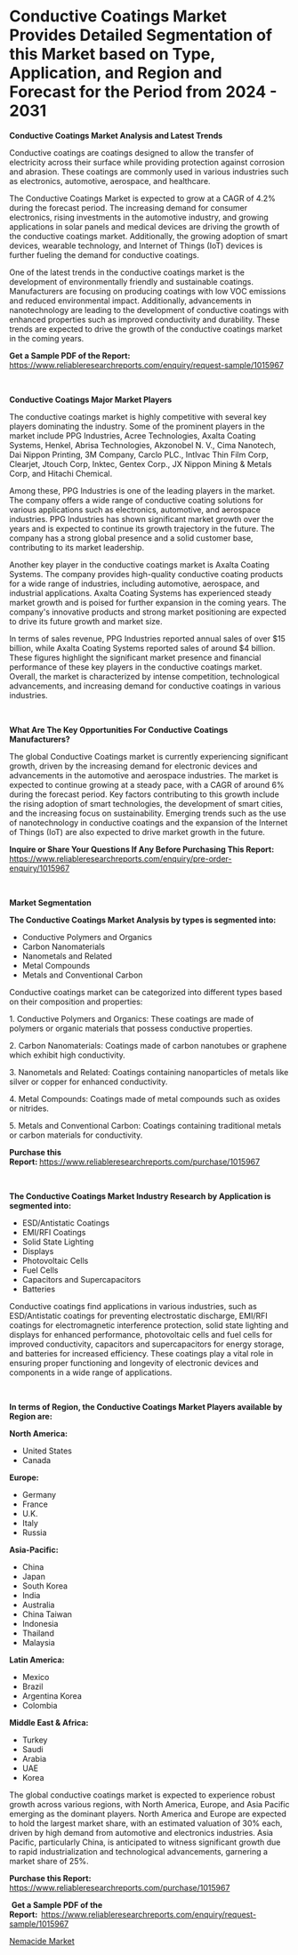 <p><h1>Conductive Coatings Market Provides Detailed Segmentation of this Market based on Type, Application, and Region and Forecast for the Period from 2024 - 2031</h1></p><p><strong>Conductive Coatings Market Analysis and Latest Trends</strong></p>
<p><p>Conductive coatings are coatings designed to allow the transfer of electricity across their surface while providing protection against corrosion and abrasion. These coatings are commonly used in various industries such as electronics, automotive, aerospace, and healthcare.</p><p>The Conductive Coatings Market is expected to grow at a CAGR of 4.2% during the forecast period. The increasing demand for consumer electronics, rising investments in the automotive industry, and growing applications in solar panels and medical devices are driving the growth of the conductive coatings market. Additionally, the growing adoption of smart devices, wearable technology, and Internet of Things (IoT) devices is further fueling the demand for conductive coatings.</p><p>One of the latest trends in the conductive coatings market is the development of environmentally friendly and sustainable coatings. Manufacturers are focusing on producing coatings with low VOC emissions and reduced environmental impact. Additionally, advancements in nanotechnology are leading to the development of conductive coatings with enhanced properties such as improved conductivity and durability. These trends are expected to drive the growth of the conductive coatings market in the coming years.</p></p>
<p><strong>Get a Sample PDF of the Report:&nbsp;</strong> <a href="https://www.reliableresearchreports.com/enquiry/request-sample/1015967">https://www.reliableresearchreports.com/enquiry/request-sample/1015967</a></p>
<p>&nbsp;</p>
<p><strong>Conductive Coatings Major Market Players</strong></p>
<p><p>The conductive coatings market is highly competitive with several key players dominating the industry. Some of the prominent players in the market include PPG Industries, Acree Technologies, Axalta Coating Systems, Henkel, Abrisa Technologies, Akzonobel N. V., Cima Nanotech, Dai Nippon Printing, 3M Company, Carclo PLC., Intlvac Thin Film Corp, Clearjet, Jtouch Corp, Inktec, Gentex Corp., JX Nippon Mining & Metals Corp, and Hitachi Chemical.</p><p>Among these, PPG Industries is one of the leading players in the market. The company offers a wide range of conductive coating solutions for various applications such as electronics, automotive, and aerospace industries. PPG Industries has shown significant market growth over the years and is expected to continue its growth trajectory in the future. The company has a strong global presence and a solid customer base, contributing to its market leadership.</p><p>Another key player in the conductive coatings market is Axalta Coating Systems. The company provides high-quality conductive coating products for a wide range of industries, including automotive, aerospace, and industrial applications. Axalta Coating Systems has experienced steady market growth and is poised for further expansion in the coming years. The company's innovative products and strong market positioning are expected to drive its future growth and market size.</p><p>In terms of sales revenue, PPG Industries reported annual sales of over $15 billion, while Axalta Coating Systems reported sales of around $4 billion. These figures highlight the significant market presence and financial performance of these key players in the conductive coatings market. Overall, the market is characterized by intense competition, technological advancements, and increasing demand for conductive coatings in various industries.</p></p>
<p>&nbsp;</p>
<p><strong>What Are The Key Opportunities For Conductive Coatings Manufacturers?</strong></p>
<p><p>The global Conductive Coatings market is currently experiencing significant growth, driven by the increasing demand for electronic devices and advancements in the automotive and aerospace industries. The market is expected to continue growing at a steady pace, with a CAGR of around 6% during the forecast period. Key factors contributing to this growth include the rising adoption of smart technologies, the development of smart cities, and the increasing focus on sustainability. Emerging trends such as the use of nanotechnology in conductive coatings and the expansion of the Internet of Things (IoT) are also expected to drive market growth in the future.</p></p>
<p><strong>Inquire or Share Your Questions If Any Before Purchasing This Report:</strong> <a href="https://www.reliableresearchreports.com/enquiry/pre-order-enquiry/1015967">https://www.reliableresearchreports.com/enquiry/pre-order-enquiry/1015967</a></p>
<p>&nbsp;</p>
<p><strong>Market Segmentation</strong></p>
<p><strong>The Conductive Coatings Market Analysis by types is segmented into:</strong></p>
<p><ul><li>Conductive Polymers and Organics</li><li>Carbon Nanomaterials</li><li>Nanometals and Related</li><li>Metal Compounds</li><li>Metals and Conventional Carbon</li></ul></p>
<p><p>Conductive coatings market can be categorized into different types based on their composition and properties:</p><p>1. Conductive Polymers and Organics: These coatings are made of polymers or organic materials that possess conductive properties.</p><p>2. Carbon Nanomaterials: Coatings made of carbon nanotubes or graphene which exhibit high conductivity.</p><p>3. Nanometals and Related: Coatings containing nanoparticles of metals like silver or copper for enhanced conductivity.</p><p>4. Metal Compounds: Coatings made of metal compounds such as oxides or nitrides.</p><p>5. Metals and Conventional Carbon: Coatings containing traditional metals or carbon materials for conductivity.</p></p>
<p><strong>Purchase this Report:&nbsp;</strong><a href="https://www.reliableresearchreports.com/purchase/1015967">https://www.reliableresearchreports.com/purchase/1015967</a></p>
<p>&nbsp;</p>
<p><strong>The Conductive Coatings Market Industry Research by Application is segmented into:</strong></p>
<p><ul><li>ESD/Antistatic Coatings</li><li>EMI/RFI Coatings</li><li>Solid State Lighting</li><li>Displays</li><li>Photovoltaic Cells</li><li>Fuel Cells</li><li>Capacitors and Supercapacitors</li><li>Batteries</li></ul></p>
<p><p>Conductive coatings find applications in various industries, such as ESD/Antistatic coatings for preventing electrostatic discharge, EMI/RFI coatings for electromagnetic interference protection, solid state lighting and displays for enhanced performance, photovoltaic cells and fuel cells for improved conductivity, capacitors and supercapacitors for energy storage, and batteries for increased efficiency. These coatings play a vital role in ensuring proper functioning and longevity of electronic devices and components in a wide range of applications.</p></p>
<p>&nbsp;</p>
<p><strong>In terms of Region, the Conductive Coatings Market Players available by Region are:</strong></p>
<p>
    <p> <strong> North America: </strong>
        <ul>
            <li>United States</li>
            <li>Canada</li>
        </ul>
        </p> 
    <p> <strong> Europe: </strong>
        <ul>
            <li>Germany</li>
            <li>France</li>
            <li>U.K.</li>
            <li>Italy</li>
            <li>Russia</li>
        </ul>
        </p> 
    <p> <strong> Asia-Pacific: </strong>
        <ul>
            <li>China</li>
            <li>Japan</li>
            <li>South Korea</li>
            <li>India</li>
            <li>Australia</li>
            <li>China Taiwan</li>
            <li>Indonesia</li>
            <li>Thailand</li>
            <li>Malaysia</li>
        </ul>
        </p> 
    <p> <strong> Latin America: </strong>
        <ul>
            <li>Mexico</li>
            <li>Brazil</li>
            <li>Argentina Korea</li>
            <li>Colombia</li>
        </ul>
        </p> 
    <p> <strong> Middle East & Africa: </strong>
        <ul>
            <li>Turkey</li>
            <li>Saudi</li>
            <li>Arabia</li>
            <li>UAE</li>
            <li>Korea</li>
        </ul>
    </p>
    </p>
<p><p>The global conductive coatings market is expected to experience robust growth across various regions, with North America, Europe, and Asia Pacific emerging as the dominant players. North America and Europe are expected to hold the largest market share, with an estimated valuation of 30% each, driven by high demand from automotive and electronics industries. Asia Pacific, particularly China, is anticipated to witness significant growth due to rapid industrialization and technological advancements, garnering a market share of 25%.</p></p>
<p><strong>Purchase this Report: </strong><a href="https://www.reliableresearchreports.com/purchase/1015967">https://www.reliableresearchreports.com/purchase/1015967</a></p>
<p>&nbsp;<strong>Get a Sample PDF of the Report:&nbsp;&nbsp;</strong><a href="https://www.reliableresearchreports.com/enquiry/request-sample/1015967">https://www.reliableresearchreports.com/enquiry/request-sample/1015967</a></p>
<p><strong></strong></p>
<p><p><a href="https://spotless-saver-8fd.notion.site/Nemacide-Market-Size-Growth-and-Forecast-from-2024-2031-ac7064f8f96a46ebaa5807dd491e6801">Nemacide Market</a></p></p>